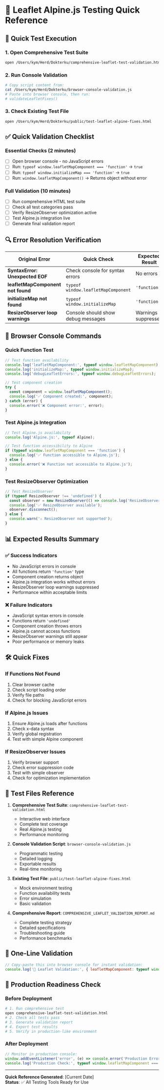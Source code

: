 # 🎯 Leaflet Alpine.js Testing Quick Reference

## 🚀 Quick Test Execution

### 1. Open Comprehensive Test Suite
```bash
open /Users/kym/Herd/Dokterku/comprehensive-leaflet-test-validation.html
```

### 2. Run Console Validation
```bash
# Copy script content from:
cat /Users/kym/Herd/Dokterku/browser-console-validation.js
# Paste into browser console, then run:
# validateLeafletFixes()
```

### 3. Check Existing Test File
```bash
open /Users/kym/Herd/Dokterku/public/test-leaflet-alpine-fixes.html
```

## ✅ Quick Validation Checklist

### Essential Checks (2 minutes)
- [ ] Open browser console - no JavaScript errors
- [ ] Run: `typeof window.leafletMapComponent === 'function'` → `true`
- [ ] Run: `typeof window.initializeMap === 'function'` → `true`
- [ ] Run: `window.leafletMapComponent()` → Returns object without error

### Full Validation (10 minutes)
- [ ] Run comprehensive HTML test suite
- [ ] Check all test categories pass
- [ ] Verify ResizeObserver optimization active
- [ ] Test Alpine.js integration live
- [ ] Generate final validation report

## 🔍 Error Resolution Verification

| Original Error | Quick Check | Expected Result |
|---------------|-------------|----------------|
| **SyntaxError: Unexpected EOF** | Check console for syntax errors | No errors |
| **leafletMapComponent not found** | `typeof window.leafletMapComponent` | `'function'` |
| **initializeMap not found** | `typeof window.initializeMap` | `'function'` |
| **ResizeObserver loop warnings** | Console should show debug messages | Warnings suppressed |

## 🧪 Browser Console Commands

### Quick Function Test
```javascript
// Test function availability
console.log('leafletMapComponent:', typeof window.leafletMapComponent);
console.log('initializeMap:', typeof window.initializeMap);
console.log('debugLeafletErrors:', typeof window.debugLeafletErrors);

// Test component creation
try {
  const component = window.leafletMapComponent();
  console.log('✅ Component created:', component);
} catch (error) {
  console.error('❌ Component error:', error);
}
```

### Test Alpine.js Integration
```javascript
// Test Alpine.js availability
console.log('Alpine.js:', typeof Alpine);

// Test function accessibility to Alpine
if (typeof window.leafletMapComponent === 'function') {
  console.log('✅ Function accessible to Alpine.js');
} else {
  console.error('❌ Function not accessible to Alpine.js');
}
```

### Test ResizeObserver Optimization
```javascript
// Test ResizeObserver
if (typeof ResizeObserver !== 'undefined') {
  const observer = new ResizeObserver(() => console.log('ResizeObserver working'));
  console.log('✅ ResizeObserver available');
  observer.disconnect();
} else {
  console.warn('⚠️ ResizeObserver not supported');
}
```

## 📊 Expected Results Summary

### ✅ Success Indicators
- No JavaScript errors in console
- All functions return `'function'` type
- Component creation returns object
- Alpine.js integration works without errors
- ResizeObserver loop warnings suppressed
- Performance within acceptable limits

### ❌ Failure Indicators
- JavaScript syntax errors in console
- Functions return `'undefined'`
- Component creation throws errors
- Alpine.js cannot access functions
- ResizeObserver warnings still appear
- Poor performance or memory leaks

## 🛠️ Quick Fixes

### If Functions Not Found
1. Clear browser cache
2. Check script loading order
3. Verify file paths
4. Check for blocking JavaScript errors

### If Alpine.js Issues
1. Ensure Alpine.js loads after functions
2. Check x-data syntax
3. Verify global registration
4. Test with simple Alpine component

### If ResizeObserver Issues
1. Verify browser support
2. Check error suppression code
3. Test with simple observer
4. Check for optimization implementation

## 📁 Test Files Reference

1. **Comprehensive Test Suite**: `comprehensive-leaflet-test-validation.html`
   - Interactive web interface
   - Complete test coverage
   - Real Alpine.js testing
   - Performance monitoring

2. **Console Validation Script**: `browser-console-validation.js`
   - Programmatic testing
   - Detailed logging
   - Exportable results
   - Real-time monitoring

3. **Existing Test File**: `public/test-leaflet-alpine-fixes.html`
   - Mock environment testing
   - Function availability tests
   - Error simulation
   - Basic validation

4. **Comprehensive Report**: `COMPREHENSIVE_LEAFLET_VALIDATION_REPORT.md`
   - Complete testing strategy
   - Detailed specifications
   - Troubleshooting guide
   - Performance benchmarks

## 🎯 One-Line Validation

```javascript
// Copy-paste this into browser console for instant validation:
console.log('🎯 Leaflet Validation:', { leafletMapComponent: typeof window.leafletMapComponent === 'function', initializeMap: typeof window.initializeMap === 'function', component: (() => { try { const c = window.leafletMapComponent(); return !!c && typeof c.initializeMap === 'function'; } catch { return false; } })(), alpine: typeof Alpine !== 'undefined', resizeObserver: typeof ResizeObserver !== 'undefined' });
```

## 🚀 Production Readiness Check

### Before Deployment
```bash
# 1. Run comprehensive test
open comprehensive-leaflet-test-validation.html
# 2. Check all tests pass
# 3. Generate validation report
# 4. Export test results
# 5. Verify in production-like environment
```

### After Deployment
```javascript
// Monitor in production console:
window.addEventListener('error', (e) => console.error('Production Error:', e));
console.log('Production Check:', typeof window.leafletMapComponent === 'function');
```

---

**Quick Reference Generated**: [Current Date]  
**Status**: ✅ All Testing Tools Ready for Use